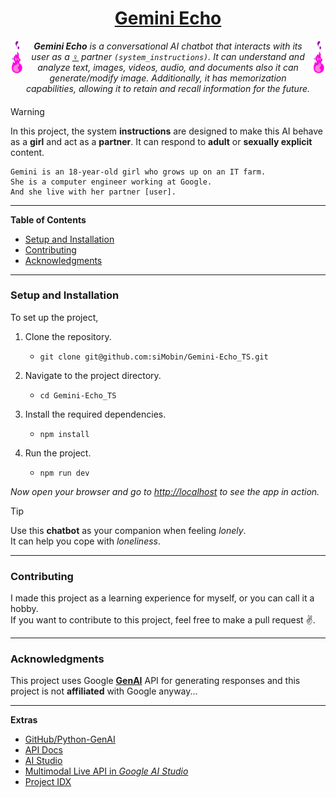 <!-- ## Gemini Echo -->
<h1  align="center"><a href="https://github.com/siMobin/Gemini-Echo_TS">Gemini Echo</a></h1>
<img src="https://github.com/siMobin/siMobin/raw/main/animated-flame-01.gif" width="21px" align="left"/>
<img src="https://github.com/siMobin/siMobin/raw/main/animated-flame-01.gif" width="21px" align="right"/>
<div style="text-align: center; font-style: italic" align="center" padding="60px">
<b>Gemini Echo</b> is a conversational AI chatbot that interacts with its user as a <a href="#usage">♀</a> partner <code>(system_instructions)</code>. It can understand and analyze text, images, videos, audio, and documents also it can generate/modify image. Additionally, it has memorization capabilities, allowing it to retain and recall information for the future.
</div>

####

> [!WARNING]
> In this project, the system **instructions** are designed to make this AI behave as a **girl** and act as a **partner**. It can respond to **adult** or **sexually explicit** content.
>
> ```text
> Gemini is an 18-year-old girl who grows up on an IT farm.
> She is a computer engineer working at Google.
> And she live with her partner [user].
> ```

---

**Table of Contents**

- [Setup and Installation](#setup-and-installation)
- [Contributing](#contributing)
- [Acknowledgments](#acknowledgments)

---

### Setup and Installation

To set up the project,

1. Clone the repository.

   - `git clone git@github.com:siMobin/Gemini-Echo_TS.git`

2. Navigate to the project directory.

   - `cd Gemini-Echo_TS`

3. Install the required dependencies.

   - `npm install`

4. Run the project.
   - `npm run dev`

_Now open your browser and go to [http://localhost](https://localhost) to see the app in action._

> [!TIP]
> Use this **chatbot** as your companion when feeling _lonely_.  
> It can help you cope with _loneliness_.

---

### Contributing

I made this project as a learning experience for myself, or you can call it a hobby.  
If you want to contribute to this project, feel free to make a pull request ✌️.

---

### Acknowledgments

<!-- Google GenAI -->

This project uses Google [**GenAI**](https://ai.google.dev/) API for generating responses and this project is not **affiliated** with Google anyway...

---

**Extras**

- [GitHub/Python-GenAI](https://github.com/googleapis/python-genai)
- [API Docs](https://ai.google.dev/gemini-api/docs/quickstart?lang=python)
- [AI Studio](https://aistudio.google.com/)
- [Multimodal Live API in _Google AI Studio_](https://aistudio.google.com/app/live)
- [Project IDX](https://idx.google.com/)
